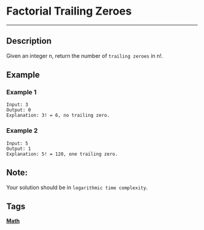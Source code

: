 # Factorial Trailing Zeroes-----## DescriptionGiven an integer n, return the number of ```trailing zeroes``` in n!.## Example### Example 1```Input: 3Output: 0Explanation: 3! = 6, no trailing zero.```### Example 2```Input: 5Output: 1Explanation: 5! = 120, one trailing zero.```## Note:Your solution should be in ```logarithmic time complexity```.## Tags**[Math](https://leetcode.com/tag/math)**